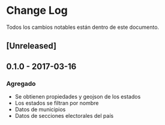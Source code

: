 # Change Log
Todos los cambios notables están dentro de este documento.


## [Unreleased]


## 0.1.0 - 2017-03-16
### Agregado

- Se obtienen propiedades y geojson de los estados
- Los estados se filtran por nombre
- Datos de municipios
- Datos de secciones electorales del país

